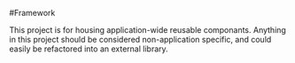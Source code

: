 ﻿#Framework

This project is for housing application-wide reusable componants.  Anything in this project should be considered non-application specific, and could easily be refactored into an external library.
